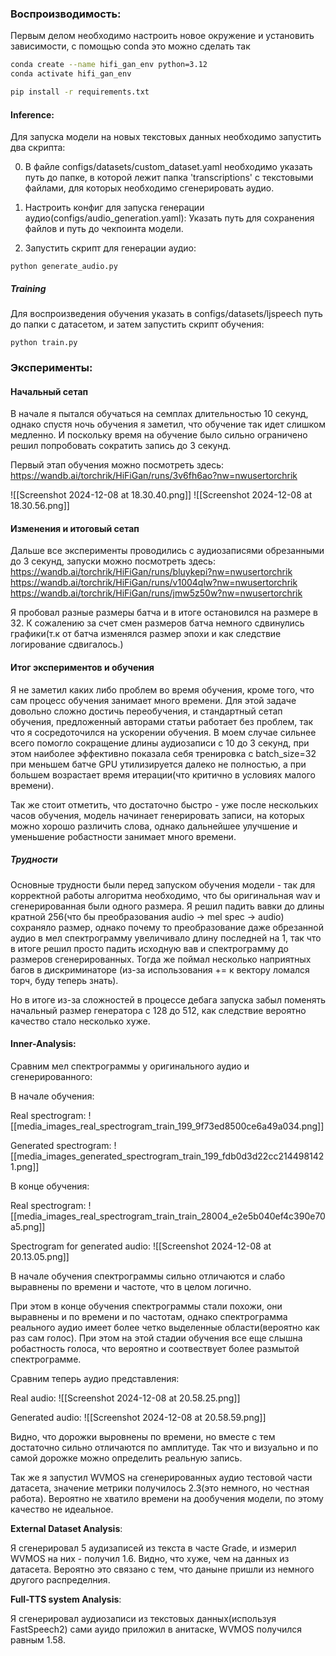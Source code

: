 
### Воспроизводимость:

Первым делом необходимо настроить новое окружение и установить зависимости, с помощью conda это можно сделать так

```bash
conda create --name hifi_gan_env python=3.12
conda activate hifi_gan_env

pip install -r requirements.txt
```

#### Inference:
Для запуска модели на новых текстовых данных необходимо запустить два скрипта:

0) В файле configs/datasets/custom_dataset.yaml необходимо указать путь до папке, в которой лежит папка 'transcriptions' с текстовыми файлами, для которых необходимо сгенерировать аудио.
1) Настроить конфиг для запуска генерации аудио(configs/audio_generation.yaml):
   Указать путь для сохранения файлов и путь до чекпоинта модели.
   
2) Запустить скрипт для генерации аудио:
```
python generate_audio.py
```

##### Training
Для воспроизведения обучения указать в configs/datasets/ljspeech путь до папки с датасетом, и затем запустить скрипт обучения:

```
python train.py
```

### Эксперименты:

#### Начальный сетап

В начале я пытался обучаться на семплах длительностью 10 секунд, однако спустя ночь обучения я заметил, что обучение так идет слишком медленно. И поскольку время на обучение было сильно ограничено решил попробовать сократить запись до 3 секунд.

Первый этап обучения можно посмотреть здесь:
https://wandb.ai/torchrik/HiFiGan/runs/3v6fh6ao?nw=nwusertorchrik


![[Screenshot 2024-12-08 at 18.30.40.png]]
![[Screenshot 2024-12-08 at 18.30.56.png]]

#### Изменения и итоговый сетап


Дальше все эксперименты проводились с аудиозаписями обрезанными до 3 секунд, запуски можно посмотреть здесь:
https://wandb.ai/torchrik/HiFiGan/runs/bluykepi?nw=nwusertorchrik
https://wandb.ai/torchrik/HiFiGan/runs/v1004qlw?nw=nwusertorchrik
https://wandb.ai/torchrik/HiFiGan/runs/jmw5z50w?nw=nwusertorchrik

Я пробовал разные размеры батча и в итоге остановился на размере в 32.
К сожалению за счет смен размеров батча немного сдвинулись графики(т.к от батча изменялся размер эпохи и как следствие логирование сдвигалось.)
#### Итог экспериментов и обучения

Я не заметил каких либо проблем во время обучения, кроме того, что сам процесс обучения занимает много времени. Для этой задаче довольно сложно достичь переобучения, и стандартный сетап обучения, предложенный авторами статьи работает без проблем, так что я сосредоточился на ускорении обучения.
В моем случае сильнее всего помогло сокращение длины аудиозаписи с 10 до 3 секунд, при этом наиболее эффективно показала себя тренировка с batch_size=32 при меньшем батче GPU утилизируется далеко не полностью, а при большем возрастает время итерации(что критично в условиях малого времени).

Так же стоит отметить, что достаточно быстро - уже после нескольких часов обучения, модель начинает генерировать записи, на которых можно хорошо различить слова, однако дальнейшее улучшение и уменьшение робастности занимает много времени.

##### Трудности
Основные трудности были перед запуском обучения модели - так для корректной работы алгоритма необходимо, что бы оригинальная wav и сгенерированная были одного размера. Я решил падить вавки до длины кратной 256(что бы преобразования audio -> mel spec -> audio) сохраняло размер, однако почему то преобразование даже обрезанной аудио в мел спектрограмму увеличивало длину последней на 1, так что в итоге решил просто падить исходную вав и спектрограмму до размеров сгенерированных. Тогда же поймал несколько наприятных багов в дискриминаторе (из-за использования += к вектору ломался торч, буду теперь знать).

Но в итоге из-за сложностей в процессе дебага запуска забыл поменять начальный размер генератора с 128 до 512, как следствие вероятно качество стало несколько хуже.

#### Inner-Analysis:

Сравним мел спектрограммы у оригинального аудио и сгенерированного:

В начале обучения:

Real spectrogram:
![[media_images_real_spectrogram_train_199_9f73ed8500ce6a49a034.png]]

Generated spectrogram:
![[media_images_generated_spectrogram_train_199_fdb0d3d22cc214498142 1.png]]

В конце обучения:

Real spectrogram:
![[media_images_real_spectrogram_train_train_28004_e2e5b040ef4c390e70a5.png]]

Spectrogram for generated audio:
![[Screenshot 2024-12-08 at 20.13.05.png]]


В начале обучения спектрограммы сильно отличаются и слабо выравнены по времени и частоте, что в целом логично.

При этом в конце обучения спектрограммы стали похожи, они выравнены и по времени и по частотам, однако спектрограмма реального аудио имеет более четко выделенные области(вероятно как раз сам голос). 
При этом на этой стадии обучения все еще слышна робастность голоса, что вероятно и соотвествует более размытой спектрограмме.

Сравним теперь аудио представления:

Real audio:
![[Screenshot 2024-12-08 at 20.58.25.png]]

Generated audio:
![[Screenshot 2024-12-08 at 20.58.59.png]]

Видно, что дорожки выровнены по времени, но вместе с тем достаточно сильно отличаются по амплитуде. Так что и визуально и по самой дорожке можно определить реальную запись.

Так же я запустил WVMOS на сгенерированных аудио тестовой части датасета, значение метрики получилось 2.3(это немного, но честная работа). Вероятно не хватило времени на дообучения модели, по этому качество не идеальное.

**External Dataset Analysis**:

Я сгенерировал 5 аудизаписей из текста в часте Grade, и измерил WVMOS на них - получил 1.6. Видно, что хуже, чем на данных из датасета. Вероятно это связано с тем, что даныне пришли из немного другого распределния.



**Full-TTS system Analysis**:

Я сгенерировал аудиозаписи из текстовых данных(используя FastSpeech2)
сами ауидо приложил в анитаске, WVMOS получился равным 1.58.
